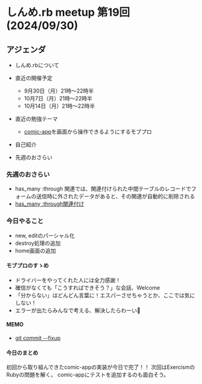 # しんめ.rb meetup 第19回(2024/09/30)

## アジェンダ

- しんめ.rbについて
- 直近の開催予定
  - 9月30日（月）21時〜22時半
  - 10月7日（月）21時〜22時半
  - 10月14日（月）21時〜22時半

- 直近の勉強テーマ
  - [comic-app](https://github.com/shinmerb/comic-app)を画面から操作できるようにするモブプロ
- 自己紹介
- 先週のおさらい

### 先週のおさらい

- has_many :through 関連では、関連付けられた中間テーブルのレコードでフォームの送信時に外されたデータがあると、その関連が自動的に削除される
- [has_many :through関連付け](https://railsguides.jp/association_basics.html#has-many-through%E9%96%A2%E9%80%A3%E4%BB%98%E3%81%91)

### 今日やること

- new, editのパーシャル化
- destroy処理の追加
- home画面の追加

#### モブプロのすゝめ

- ドライバーをやってくれた人には全力感謝！
- 確信がなくても「こうすればできそう？」な会話、Welcome
- 「分からない」はどんどん言葉に！エスパーさせちゃうとか、ここでは気にしない！
- エラーが出たらみんなで考える、解決したらわーい🙌

#### MEMO

- [git commit --fixup](https://qiita.com/inukai-masanori/items/82eb0626fd75f3eb0922)

#### 今日のまとめ

初回から取り組んできたcomic-appの実装が今日で完了！！
次回はExercismのRubyの問題を解く。
comic-appにテストを追加するのも面白そう。
